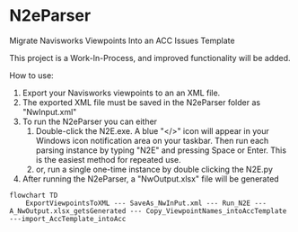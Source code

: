 # N2eParser
Migrate Navisworks Viewpoints Into an ACC Issues Template



This project is a Work-In-Process, and improved functionality will be added.


How to use:
1. Export your Navisworks viewpoints to an an XML file.
2. The exported XML file must be saved in the N2eParser folder as "NwInput.xml"
3. To run the N2eParser you can either
   1. Double-click the N2E.exe. A blue "</>" icon will appear in your Windows icon notification area on your taskbar. Then run each parsing instance by typing "N2E" and pressing Space or Enter.  This is the easiest method for repeated use.
   2. or, run a single one-time instance by double clicking the N2E.py
4. After running the N2eParser, a "NwOutput.xlsx" file will be generated 


```Mermaid
flowchart TD
    ExportViewpointsToXML --- SaveAs_NwInPut.xml --- Run_N2E --- A_NwOutput.xlsx_getsGenerated --- Copy_ViewpointNames_intoAccTemplate ---import_AccTemplate_intoAcc

```
